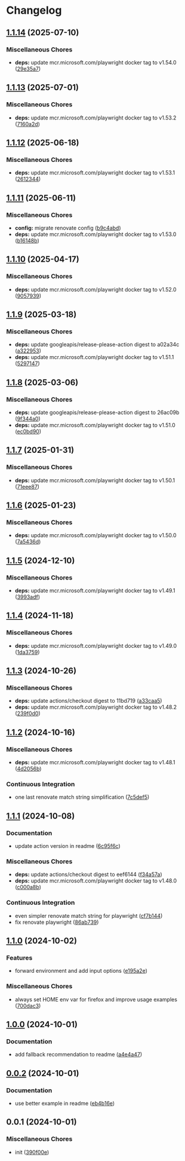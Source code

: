 # Changelog

## [1.1.14](https://github.com/phi-ag/run-playwright/compare/v1.1.13...v1.1.14) (2025-07-10)


### Miscellaneous Chores

* **deps:** update mcr.microsoft.com/playwright docker tag to v1.54.0 ([29e35a7](https://github.com/phi-ag/run-playwright/commit/29e35a754abfece62dfa436908350dccf1b21e40))

## [1.1.13](https://github.com/phi-ag/run-playwright/compare/v1.1.12...v1.1.13) (2025-07-01)


### Miscellaneous Chores

* **deps:** update mcr.microsoft.com/playwright docker tag to v1.53.2 ([7160a2d](https://github.com/phi-ag/run-playwright/commit/7160a2d9dbfbcc2174d55cde88a68542e03122b2))

## [1.1.12](https://github.com/phi-ag/run-playwright/compare/v1.1.11...v1.1.12) (2025-06-18)


### Miscellaneous Chores

* **deps:** update mcr.microsoft.com/playwright docker tag to v1.53.1 ([2612344](https://github.com/phi-ag/run-playwright/commit/2612344f205548a0e637d77c32e39528ab077afc))

## [1.1.11](https://github.com/phi-ag/run-playwright/compare/v1.1.10...v1.1.11) (2025-06-11)


### Miscellaneous Chores

* **config:** migrate renovate config ([b9c4abd](https://github.com/phi-ag/run-playwright/commit/b9c4abd03bbc2b2f2e7ef71fc4075132d0811854))
* **deps:** update mcr.microsoft.com/playwright docker tag to v1.53.0 ([b16148b](https://github.com/phi-ag/run-playwright/commit/b16148b41a0ae30fbae7627de532bf14327833e7))

## [1.1.10](https://github.com/phi-ag/run-playwright/compare/v1.1.9...v1.1.10) (2025-04-17)


### Miscellaneous Chores

* **deps:** update mcr.microsoft.com/playwright docker tag to v1.52.0 ([9057939](https://github.com/phi-ag/run-playwright/commit/9057939b4c0c76bf091015d3f6c0bad1f0adc189))

## [1.1.9](https://github.com/phi-ag/run-playwright/compare/v1.1.8...v1.1.9) (2025-03-18)


### Miscellaneous Chores

* **deps:** update googleapis/release-please-action digest to a02a34c ([a322953](https://github.com/phi-ag/run-playwright/commit/a322953362ca06655ad4d158f924f0ea5de11729))
* **deps:** update mcr.microsoft.com/playwright docker tag to v1.51.1 ([5297147](https://github.com/phi-ag/run-playwright/commit/5297147c0838a1fa54334e40c1ffb0302c4bb05b))

## [1.1.8](https://github.com/phi-ag/run-playwright/compare/v1.1.7...v1.1.8) (2025-03-06)


### Miscellaneous Chores

* **deps:** update googleapis/release-please-action digest to 26ac09b ([9f344a0](https://github.com/phi-ag/run-playwright/commit/9f344a0c33bafb785b92800bb8b3c41a1ce5fb48))
* **deps:** update mcr.microsoft.com/playwright docker tag to v1.51.0 ([ec0bd90](https://github.com/phi-ag/run-playwright/commit/ec0bd9047263b7c9bdadea307e9f541d6e7f52fc))

## [1.1.7](https://github.com/phi-ag/run-playwright/compare/v1.1.6...v1.1.7) (2025-01-31)


### Miscellaneous Chores

* **deps:** update mcr.microsoft.com/playwright docker tag to v1.50.1 ([71eee87](https://github.com/phi-ag/run-playwright/commit/71eee8724d5e9c1db52b052dd10ce94beb3056f0))

## [1.1.6](https://github.com/phi-ag/run-playwright/compare/v1.1.5...v1.1.6) (2025-01-23)


### Miscellaneous Chores

* **deps:** update mcr.microsoft.com/playwright docker tag to v1.50.0 ([7a5436d](https://github.com/phi-ag/run-playwright/commit/7a5436dc060b5f0d912edcf1594378dd38250592))

## [1.1.5](https://github.com/phi-ag/run-playwright/compare/v1.1.4...v1.1.5) (2024-12-10)


### Miscellaneous Chores

* **deps:** update mcr.microsoft.com/playwright docker tag to v1.49.1 ([3993adf](https://github.com/phi-ag/run-playwright/commit/3993adf1424f77c2371e36724defe6d47476f3d4))

## [1.1.4](https://github.com/phi-ag/run-playwright/compare/v1.1.3...v1.1.4) (2024-11-18)


### Miscellaneous Chores

* **deps:** update mcr.microsoft.com/playwright docker tag to v1.49.0 ([1da3759](https://github.com/phi-ag/run-playwright/commit/1da3759c870c876940e1facfa802798a60b90847))

## [1.1.3](https://github.com/phi-ag/run-playwright/compare/v1.1.2...v1.1.3) (2024-10-26)


### Miscellaneous Chores

* **deps:** update actions/checkout digest to 11bd719 ([a33caa5](https://github.com/phi-ag/run-playwright/commit/a33caa5517077ba17bc8b11afed4f1ce9bc8607b))
* **deps:** update mcr.microsoft.com/playwright docker tag to v1.48.2 ([239f0d0](https://github.com/phi-ag/run-playwright/commit/239f0d005cc12357a9763e23624d14386bf19540))

## [1.1.2](https://github.com/phi-ag/run-playwright/compare/v1.1.1...v1.1.2) (2024-10-16)


### Miscellaneous Chores

* **deps:** update mcr.microsoft.com/playwright docker tag to v1.48.1 ([4d2056b](https://github.com/phi-ag/run-playwright/commit/4d2056bf2cdc647d6e6ac6dc7136dd69fa0f9275))


### Continuous Integration

* one last renovate match string simplification ([7c5def5](https://github.com/phi-ag/run-playwright/commit/7c5def5dbff923bb1f0e33da35c45d93fb655570))

## [1.1.1](https://github.com/phi-ag/run-playwright/compare/v1.1.0...v1.1.1) (2024-10-08)


### Documentation

* update action version in readme ([6c95f6c](https://github.com/phi-ag/run-playwright/commit/6c95f6c95831a3579ef48c649e01b3dc7c37f5bc))


### Miscellaneous Chores

* **deps:** update actions/checkout digest to eef6144 ([f34a57a](https://github.com/phi-ag/run-playwright/commit/f34a57ad77146932182a1e0b0523d8f5038c3186))
* **deps:** update mcr.microsoft.com/playwright docker tag to v1.48.0 ([c000a8b](https://github.com/phi-ag/run-playwright/commit/c000a8b206613b4f0201b752b1b463eb490c5410))


### Continuous Integration

* even simpler renovate match string for playwright ([cf7b144](https://github.com/phi-ag/run-playwright/commit/cf7b1445a75574b4f128bde284153a707ba3461c))
* fix renovate playwright ([86ab739](https://github.com/phi-ag/run-playwright/commit/86ab7391ba91da25df2780911a175057922335ef))

## [1.1.0](https://github.com/phi-ag/run-playwright/compare/v1.0.0...v1.1.0) (2024-10-02)


### Features

* forward environment and add input options ([e195a2e](https://github.com/phi-ag/run-playwright/commit/e195a2e43fee4baee4c4265039e668677bfdfb7e))


### Miscellaneous Chores

* always set HOME env var for firefox and improve usage examples ([700dac3](https://github.com/phi-ag/run-playwright/commit/700dac32659f3baac41fde5f0e6517477bb0089f))

## [1.0.0](https://github.com/phi-ag/run-playwright/compare/v0.0.2...v1.0.0) (2024-10-01)


### Documentation

* add fallback recommendation to readme ([a4e4a47](https://github.com/phi-ag/run-playwright/commit/a4e4a471c0dd3ee4407262e84e6390a7e1eceadf))

## [0.0.2](https://github.com/phi-ag/run-playwright/compare/v0.0.1...v0.0.2) (2024-10-01)


### Documentation

* use better example in readme ([eb4b16e](https://github.com/phi-ag/run-playwright/commit/eb4b16ea942269b553409960e37932ee62649771))

## 0.0.1 (2024-10-01)


### Miscellaneous Chores

* init ([390f00e](https://github.com/phi-ag/run-playwright/commit/390f00eafb747aaf8386ceb27294436c122a8e5c))
